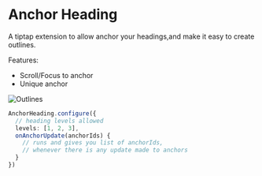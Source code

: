 
# Anchor Heading

A tiptap extension to allow anchor your headings,and make it easy to create outlines.

Features:

- Scroll/Focus to anchor
- Unique anchor

![Outlines](./static/outlines.png)  

```ts
AnchorHeading.configure({
  // heading levels allowed
  levels: [1, 2, 3],
  onAnchorUpdate(anchorIds) {
    // runs and gives you list of anchorIds, 
    // whenever there is any update made to anchors
  }
})
```
